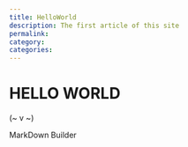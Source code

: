 ```yaml
---
title: HelloWorld
description: The first article of this site
permalink: 
category: 
categories: 
---
```


# HELLO WORLD

(~ v ~)

MarkDown Builder